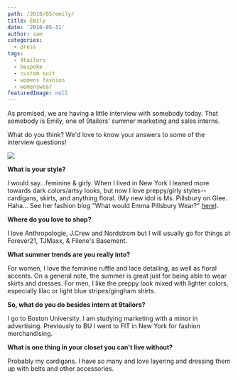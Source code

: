 ```yaml
---
path: /2010/05/emily/
title: Emily
date: '2010-05-31'
author: sam
categories:
  - press
tags:
  - 9tailors
  - bespoke
  - custom suit
  - womens fashion
  - womenswear
featuredImage: null
---
```

As promised, we are having a little interview with somebody today. That somebody is Emily, one of 9tailors' summer marketing and sales interns.

What do you think? We'd love to know your answers to some of the interview questions!

[![](http://2.bp.blogspot.com/_20LDsLnO2rk/TAPCPbZbqNI/AAAAAAAAAFU/1ahsHIYlJzE/s320/n1552230394_30353936_2770-1.jpg)](http://2.bp.blogspot.com/_20LDsLnO2rk/TAPCPbZbqNI/AAAAAAAAAFU/1ahsHIYlJzE/s1600/n1552230394_30353936_2770-1.jpg)

**What is your style?**

I would say...feminine & girly. When I lived in New York I leaned more towards dark colors/artsy looks, but now I love preppy/girly styles-- cardigans, skirts, and anything floral. (My new idol is Ms. Pillsbury on Glee. Haha... See her fashion blog "What would Emma Pillsbury Wear?" [here](http://wwepw.blogspot.com/)).

**Where do you love to shop?** 

I love Anthropologie, J.Crew and Nordstrom but I will usually go for things at Forever21, TJMaxx, & Filene's Basement.

**What summer trends are you really into?** 

For women, I love the feminine ruffle and lace detailing, as well as floral accents. On a general note, the summer is great just for being able to wear skirts and dresses.
For men, I like the preppy look mixed with lighter colors, especially lilac or light blue stripes/gingham shirts.

**So, what do you do besides intern at 9tailors?**

I go to Boston University. I am studying marketing with a minor in advertising. Previously to BU I went to FIT in New York for fashion merchandising.

**What is one thing in your closet you can't live without?**

Probably my cardigans. I have so many and love layering and dressing them up with belts and other accessories.